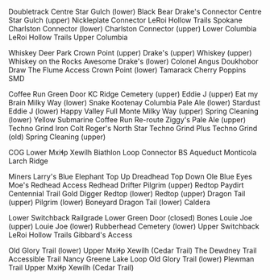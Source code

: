 <!-- Rossland -->

<!-- Downtown -->
Doubletrack
Centre Star Gulch (lower)
Black Bear
Drake's Connector
Centre Star Gulch (upper)
Nickleplate Connector
LeRoi Hollow Trails
Spokane
Charlston Connector (lower)
Charlston Connector (upper)
Lower Columbia
LeRoi Hollow Trails
Upper Columbia

<!-- Malde Creek -->
Whiskey
Deer Park
Crown Point (upper)
Drake's (upper)
Whiskey (upper)
Whiskey on the Rocks
Awesome
Drake's (lower)
Colonel Angus
Doukhobor Draw
The Flume
Access
Crown Point (lower)
Tamarack
Cherry Poppins
SMD

<!-- KC/Monte Christo -->
Coffee Run
Green Door
KC Ridge
Cemetery (upper)
Eddie J (upper)
Eat my Brain
Milky Way (lower)
Snake
Kootenay Columbia
Pale Ale (lower)
Stardust
Eddie J (lower)
Happy Valley
Full Monte
Milky Way (upper)
Spring Cleaning (lower)
Yellow Submarine
Coffee Run Re-route
Ziggy's
Pale Ale (upper)
Techno Grind
Iron Colt
Roger's
North Star
Techno Grind Plus
Techno Grind (old)
Spring Cleaning (upper)

<!-- Neptune Creek -->
COG
Lower Mxiɬp Xewílh
Biathlon Loop Connector
BS
Aqueduct
Monticola
Larch Ridge

<!-- Red Mountain -->
Miners
Larry's
Blue Elephant
Top Up
Dreadhead
Top Down
Ole Blue Eyes
Moe's
Redhead Access
Redhead
Drifter
Pilgrim (upper)
Redtop
Paydirt
Centennial Trail
Gold Digger
Redtop (lower)
Redtop (upper)
Dragon Tail (upper)
Pilgrim (lower)
Boneyard
Dragon Tail (lower)
Caldera

<!-- Redstone -->
Lower Switchback
Railgrade
Lower Green Door (closed)
Bones
Louie Joe (upper)
Louie Joe (lower)
Rubberhead
Cemetery (lower)
Upper Switchback
LeRoi Hollow Trails
Gibbard's Access

<!-- Rossland Range -->
Old Glory Trail (lower)
Upper Mxiɬp Xewílh (Cedar Trail)
The Dewdney Trail
Accessible Trail
Nancy Greene Lake Loop
Old Glory Trail (lower)
Plewman Trail
Upper Mxiɬp Xewílh (Cedar Trail)